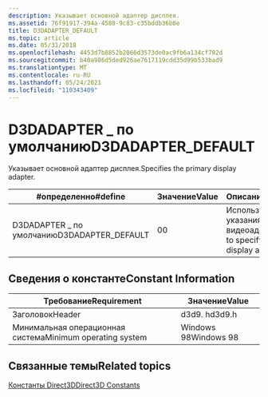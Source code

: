 ```yaml
---
description: Указывает основной адаптер дисплея.
ms.assetid: 76f91917-394a-4588-9c83-c35bddb36b8e
title: D3DADAPTER_DEFAULT
ms.topic: article
ms.date: 05/31/2018
ms.openlocfilehash: 4453d7b8852b2066d3573de0ac9fb6a134cf792d
ms.sourcegitcommit: b40a986d5ded926ae7617119cdd35d99b533bad9
ms.translationtype: MT
ms.contentlocale: ru-RU
ms.lasthandoff: 05/24/2021
ms.locfileid: "110343409"
---
```

# <a name="d3dadapter_default"></a><span data-ttu-id="b933c-103">D3DADAPTER \_ по умолчанию</span><span class="sxs-lookup"><span data-stu-id="b933c-103">D3DADAPTER\_DEFAULT</span></span>

<span data-ttu-id="b933c-104">Указывает основной адаптер дисплея.</span><span class="sxs-lookup"><span data-stu-id="b933c-104">Specifies the primary display adapter.</span></span>



| <span data-ttu-id="b933c-105">\#определенно</span><span class="sxs-lookup"><span data-stu-id="b933c-105">\#define</span></span>            | <span data-ttu-id="b933c-106">Значение</span><span class="sxs-lookup"><span data-stu-id="b933c-106">Value</span></span> | <span data-ttu-id="b933c-107">Описание</span><span class="sxs-lookup"><span data-stu-id="b933c-107">Description</span></span>                                  |
|---------------------|-------|----------------------------------------------|
| <span data-ttu-id="b933c-108">D3DADAPTER \_ по умолчанию</span><span class="sxs-lookup"><span data-stu-id="b933c-108">D3DADAPTER\_DEFAULT</span></span> | <span data-ttu-id="b933c-109">0</span><span class="sxs-lookup"><span data-stu-id="b933c-109">0</span></span>     | <span data-ttu-id="b933c-110">Используется для указания основного видеоадаптера.</span><span class="sxs-lookup"><span data-stu-id="b933c-110">Used to specify the primary display adapter.</span></span> |



 

## <a name="constant-information"></a><span data-ttu-id="b933c-111">Сведения о константе</span><span class="sxs-lookup"><span data-stu-id="b933c-111">Constant Information</span></span>



|   <span data-ttu-id="b933c-112">Требование</span><span class="sxs-lookup"><span data-stu-id="b933c-112">Requirement</span></span>            | <span data-ttu-id="b933c-113">Значение</span><span class="sxs-lookup"><span data-stu-id="b933c-113">Value</span></span>      |
|--------------------------|------------|
| <span data-ttu-id="b933c-114">Заголовок</span><span class="sxs-lookup"><span data-stu-id="b933c-114">Header</span></span>                   | <span data-ttu-id="b933c-115">d3d9. h</span><span class="sxs-lookup"><span data-stu-id="b933c-115">d3d9.h</span></span>     |
| <span data-ttu-id="b933c-116">Минимальная операционная система</span><span class="sxs-lookup"><span data-stu-id="b933c-116">Minimum operating system</span></span> | <span data-ttu-id="b933c-117">Windows 98</span><span class="sxs-lookup"><span data-stu-id="b933c-117">Windows 98</span></span> |



 

## <a name="related-topics"></a><span data-ttu-id="b933c-118">Связанные темы</span><span class="sxs-lookup"><span data-stu-id="b933c-118">Related topics</span></span>

<dl> <dt>

[<span data-ttu-id="b933c-119">Константы Direct3D</span><span class="sxs-lookup"><span data-stu-id="b933c-119">Direct3D Constants</span></span>](dx9-graphics-reference-d3d-constants.md)
</dt> </dl>

 

 



